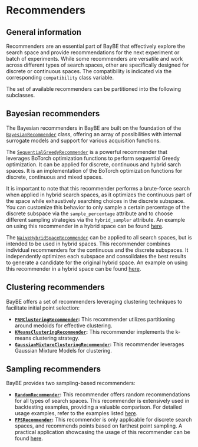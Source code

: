 # Recommenders

## General information

Recommenders are an essential part of BayBE that effectively explore the search space and provide recommendations for the next experiment or batch of experiments. While some recommenders are versatile and work across different types of search spaces, other are specifically designed for discrete or continuous spaces. The compatibility is indicated via the corresponding ``compatibility`` class variable.

The set of available recommenders can be partitioned into the following subclasses.

## Bayesian recommenders

The Bayesian recommenders in BayBE are built on the foundation of the [`BayesianRecommender`](baybe.recommenders.bayesian.base.BayesianRecommender) class, offering an array of possibilities with internal surrogate models and support for various acquisition functions.

The [`SequentialGreedyRecommender`](baybe.recommenders.bayesian.sequential_greedy.SequentialGreedyRecommender) is a powerful recommender that leverages BoTorch optimization functions to perform sequential Greedy optimization. It can be applied for discrete, continuous and hybrid sarch spaces. It is an implementation of the BoTorch optimization functions for discrete, continuous and mixed spaces. 

It is important to note that this recommender performs a brute-force search when applied in hybrid search spaces, as it optimizes the continuous part of the space while exhaustively searching choices in the discrete subspace. You can customize this behavior to only sample a certain percentage of the discrete subspace via the ``sample_percentage`` attribute and to choose different sampling strategies via the ``hybrid_sampler`` attribute. An example on using this recommender in a hybrid space can be found [here](./../../examples/Backtesting/hybrid).

The [`NaiveHybridSpaceRecommender`](baybe.recommenders.naive.NaiveHybridRecommender) can be applied to all search spaces, but is intended to be used in hybrid spaces. This recommender combines individual recommenders for the continuous and the discrete subspaces. It independently optimizes each subspace and consolidates the best results to generate a candidate for the original hybrid space. An example on using this recommender in a hybrid space can be found [here](./../../examples/Backtesting/hybrid).

## Clustering recommenders

BayBE offers a set of recommenders leveraging clustering techniques to facilitate initial point selection:
* **[`PAMClusteringRecommender`](baybe.recommenders.nonpredictive.clustering.PAMClusteringRecommender):** This recommender utilizes partitioning around medoids for effective clustering.
* **[`KMeansClusteringRecommender`](baybe.recommenders.nonpredictive.clustering.KMeansClusteringRecommender):** This recommender implements the k-means clustering strategy.
* **[`GaussianMixtureClusteringRecommender`](baybe.recommenders.nonpredictive.clustering.GaussianMixtureClusteringRecommender):** This recommender leverages Gaussian Mixture Models for clustering.

## Sampling recommenders

BayBE provides two sampling-based recommenders:

* **[`RandomRecommender`](baybe.recommenders.nonpredictive.sampling.RandomRecommender):** This recommender offers random recommendations for all types of search spaces. This recommender is extensively used in backtesting examples, providing a valuable comparison. For detailed usage examples, refer to the examples listed [here](./../../examples/Backtesting/Backtesting).
* **[`FPSRecommender`](baybe.recommenders.nonpredictive.sampling.FPSRecommender):** This recommender is only applicable for discrete search spaces, and recommends points based on farthest point sampling. A practical application showcasing the usage of this recommender can be found [here](./../../examples/Custom_Surrogates/surrogate_params).